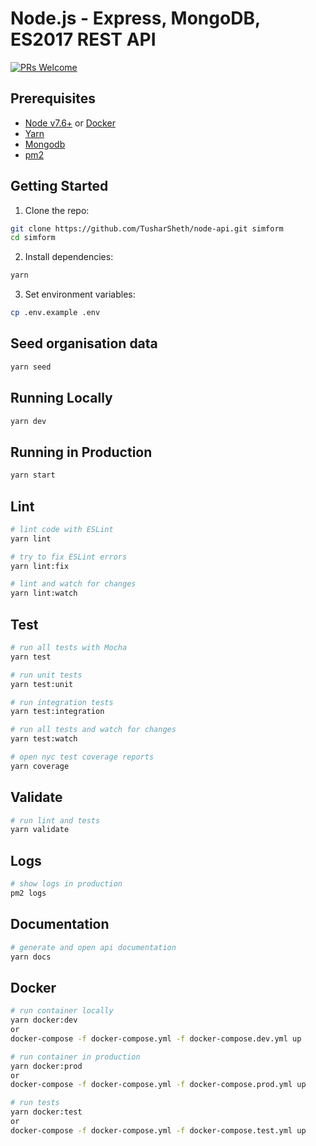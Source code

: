 # Node.js - Express, MongoDB, ES2017 REST API

[![PRs Welcome](https://img.shields.io/badge/PRs-welcome-brightgreen.svg?style=flat-square)](http://makeapullrequest.com)


## Prerequisites

- [Node v7.6+](https://nodejs.org/en/download/current/) or [Docker](https://www.docker.com/)
- [Yarn](https://yarnpkg.com/en/docs/install)
- [Mongodb](https://docs.mongodb.com/manual/tutorial/install-mongodb-on-windows-unattended/)
- [pm2](https://www.npmjs.com/package/pm2)

## Getting Started

1. Clone the repo:

```bash
git clone https://github.com/TusharSheth/node-api.git simform
cd simform
```

2. Install dependencies:

```bash
yarn
```

3. Set environment variables:

```bash
cp .env.example .env
```

## Seed organisation data

```bash
yarn seed
```

## Running Locally

```bash
yarn dev
```

## Running in Production

```bash
yarn start
```

## Lint

```bash
# lint code with ESLint
yarn lint

# try to fix ESLint errors
yarn lint:fix

# lint and watch for changes
yarn lint:watch
```

## Test

```bash
# run all tests with Mocha
yarn test

# run unit tests
yarn test:unit

# run integration tests
yarn test:integration

# run all tests and watch for changes
yarn test:watch

# open nyc test coverage reports
yarn coverage
```

## Validate

```bash
# run lint and tests
yarn validate
```

## Logs

```bash
# show logs in production
pm2 logs
```

## Documentation

```bash
# generate and open api documentation
yarn docs
```

## Docker

```bash
# run container locally
yarn docker:dev
or
docker-compose -f docker-compose.yml -f docker-compose.dev.yml up

# run container in production
yarn docker:prod
or
docker-compose -f docker-compose.yml -f docker-compose.prod.yml up

# run tests
yarn docker:test
or
docker-compose -f docker-compose.yml -f docker-compose.test.yml up
```
